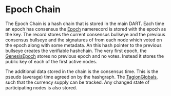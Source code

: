 # Epoch Chain

The Epoch Chain is a hash chain that is stored in the main DART. 
Each time an epoch has consensus the [Epoch](https://ddoc.tagion.org/tagion.script.common.Epoch.html) namerecord is stored with the epoch as the key.
The record stores the current consensus bullseye and the previous consensus bullseye and the signatures of from each node which voted on the epoch along with some metadata.
An this hash pointer to the previous bullseye creates the verifiable hashchain.
The very first epoch, the [GenesisEpoch](https://ddoc.tagion.org/tagion.script.common.GenesisEpoch.html) stores no previous epoch and no votes. Instead it stores the public key of each of the first active nodes.  

The additional data stored in the chain is the consensus time. This is the pseudo (average) time agreed on by the hashgraph.
The [TagionGlobals](https://ddoc.tagion.org/tagion.script.common.TagionGlobals.html), such that the currency supply can be tracked.
Any changed state of participating nodes is also stored.
